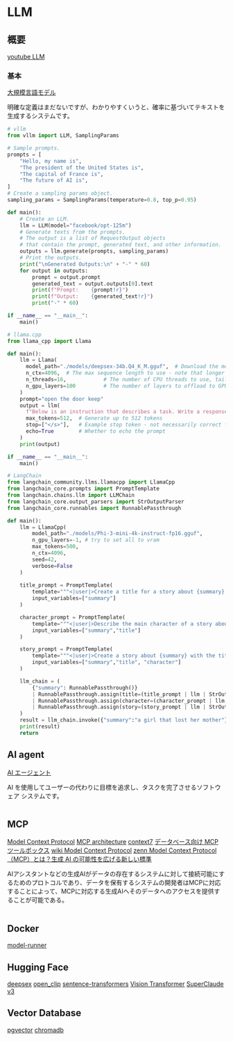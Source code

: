 # LLM #

## 概要 ##

[youtube LLM](https://www.youtube.com/andrejkarpathy)

### 基本 ###

[大規模言語モデル](https://ja.wikipedia.org/wiki/%E5%A4%A7%E8%A6%8F%E6%A8%A1%E8%A8%80%E8%AA%9E%E3%83%A2%E3%83%87%E3%83%AB)

明確な定義はまだないですが、わかりやすくいうと、確率に基づいてテキストを生成するシステムです。

~~~python
# vllm
from vllm import LLM, SamplingParams

# Sample prompts.
prompts = [
    "Hello, my name is",
    "The president of the United States is",
    "The capital of France is",
    "The future of AI is",
]
# Create a sampling params object.
sampling_params = SamplingParams(temperature=0.8, top_p=0.95)

def main():
    # Create an LLM.
    llm = LLM(model="facebook/opt-125m")
    # Generate texts from the prompts.
    # The output is a list of RequestOutput objects
    # that contain the prompt, generated text, and other information.
    outputs = llm.generate(prompts, sampling_params)
    # Print the outputs.
    print("\nGenerated Outputs:\n" + "-" * 60)
    for output in outputs:
        prompt = output.prompt
        generated_text = output.outputs[0].text
        print(f"Prompt:    {prompt!r}")
        print(f"Output:    {generated_text!r}")
        print("-" * 60)

if __name__ == "__main__":
    main()

# llama.cpp
from llama_cpp import Llama

def main():
    llm = Llama(
      model_path="./models/deepsex-34b.Q4_K_M.gguf",  # Download the model file first
      n_ctx=4096,  # The max sequence length to use - note that longer sequence lengths require much more resources
      n_threads=16,            # The number of CPU threads to use, tailor to your system and the resulting performance
      n_gpu_layers=100         # The number of layers to offload to GPU, if you have GPU acceleration available
    )
    prompt="open the door keep"
    output = llm(
      f"Below is an instruction that describes a task. Write a response that appropriately completes the request.\n\n### Instruction:\n{prompt}\n\n### Response:", # Prompt
      max_tokens=512,  # Generate up to 512 tokens
      stop=["</s>"],   # Example stop token - not necessarily correct for this specific model! Please check before using.
      echo=True        # Whether to echo the prompt
    )
    print(output)

if __name__ == "__main__":
    main()

# LangChain
from langchain_community.llms.llamacpp import LlamaCpp
from langchain_core.prompts import PromptTemplate
from langchain.chains.llm import LLMChain
from langchain_core.output_parsers import StrOutputParser
from langchain_core.runnables import RunnablePassthrough

def main():
    llm = LlamaCpp(
        model_path="./models/Phi-3-mini-4k-instruct-fp16.gguf",
        n_gpu_layers=-1, # try to set all to vram
        max_tokens=500,
        n_ctx=4096,
        seed=42,
        verbose=False
    )
    
    title_prompt = PromptTemplate(
        template="""<|user|>Create a title for a story about {summary}. Only return the title.<|end|><|assistant|>""", 
        input_variables=["summary"]
    )

    character_prompt = PromptTemplate(
        template="""<|user|>Describe the main character of a story about {summary} with the title {title}. Use only two sentences.<|end|><|assistant|>""", 
        input_variables=["summary","title"]
    )

    story_prompt = PromptTemplate(
        template="""<|user|>Create a story about {summary} with the title {title}. The main character is: {character}. Only return the story and it cannot be longer than on paragraph.<|end|><|assistant|>""",
        input_variables=["summary","title", "character"]
    )

    llm_chain = (
        {"summary": RunnablePassthrough()}
        | RunnablePassthrough.assign(title=(title_prompt | llm | StrOutputParser()))
        | RunnablePassthrough.assign(character=(character_prompt | llm | StrOutputParser()))
        | RunnablePassthrough.assign(story=(story_prompt | llm | StrOutputParser()))
    )
    result = llm_chain.invoke({"summary":"a girl that lost her mother"})
    print(result)
    return 
~~~

## AI agent ##

[AI エージェント](https://cloud.google.com/discover/what-are-ai-agents?hl=ja)

AI を使用してユーザーの代わりに目標を追求し、タスクを完了させるソフトウェア システムです。

~~~python


~~~

## MCP ##

[Model Context Protocol](https://nshipster.com/model-context-protocol/)
[MCP architecture](https://modelcontextprotocol.io/docs/learn/architecture)
[context7](https://github.com/upstash/context7)
[データベース向け MCP ツールボックス](https://cloud.google.com/blog/ja/products/ai-machine-learning/mcp-toolbox-for-databases-now-supports-model-context-protocol)
[wiki Model Context Protocol](https://ja.wikipedia.org/wiki/Model_Context_Protocol#cite_note-TheVerge20241125-2)
[zenn Model Context Protocol（MCP）とは？生成 AI の可能性を広げる新しい標準](https://zenn.dev/cloud_ace/articles/model-context-protocol)

AIアシスタントなどの生成AIがデータの存在するシステムに対して接続可能にするためのプロトコルであり、データを保有するシステムの開発者はMCPに対応することによって、MCPに対応する生成AIへそのデータへのアクセスを提供することが可能である。

~~~python


~~~

## Docker ##

[model-runner](https://docs.docker.com/ai/model-runner/)

## Hugging Face ##

[deepsex](https://huggingface.co/TheBloke/deepsex-34b-GGUF?not-for-all-audiences=true)
[open_clip](https://huggingface.co/docs/hub/open_clip)
[sentence-transformers](https://huggingface.co/sentence-transformers)
[Vision Transformer](https://huggingface.co/docs/transformers/model_doc/vit)
[SuperClaude v3](https://github.com/SuperClaude-Org/SuperClaude_Framework)

## Vector Database ##

[pgvector](https://github.com/pgvector/pgvector)
[chromadb](https://github.com/chroma-core/chroma)